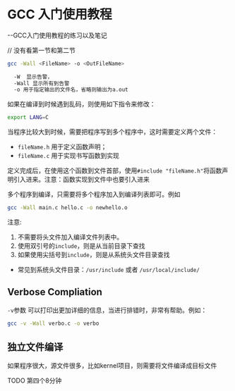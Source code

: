 # GCC 入门使用教程
--GCC入门使用教程的练习以及笔记

// 没有看第一节和第二节

```bash
gcc -Wall <FileName> -o <OutFileName>
 
  -W  显示告警，
  -Wall 显示所有到告警
  -o 用于指定输出的文件名，省略则输出为a.out
```

如果在编译到时候遇到乱码，则使用如下指令来修改：
```bash
export LANG=C
```

当程序比较大到时候，需要把程序写到多个程序中，这时需要定义两个文件：

* `fileName.h` 用于定义函数声明；
* `fileName.c` 用于实现书写函数到实现

定义完成后，在使用这个函数到文件首部，使用`#include "fileName.h"`将函数声明引入进来。注意：函数实现到文件中也要引入进来

多个程序到编译，只需要将多个程序加入到编译列表即可。例如

```bash
gcc -Wall main.c hello.c -o newhello.o
```

注意:

1. 不需要将头文件加入编译文件列表中。
2. 使用双引号的`include`，则是从当前目录下查找
3. 如果使用尖括号到`include`，则是从系统头文件目录查找
  * 常见到系统头文件目录：`/usr/include` 或者 `/usr/local/include/`

## Verbose Compliation
`-v`参数  可以打印出更加详细的信息，当进行排错时，非常有帮助。例如：

```bash
gcc -v -Wall verbo.c -o verbo
```

## 独立文件编译
如果程序很大，源文件很多，比如kernel项目，则需要将文件编译成目标文件

TODO 第四个8分钟




